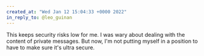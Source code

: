 ```yaml
---
created_at: "Wed Jan 12 15:04:33 +0000 2022"
in_reply_to: @leo_guinan
---
```


This keeps security risks low for me. I was wary about dealing with the content of private messages. But now, I'm not putting myself in a position to have to make sure it's ultra secure.
